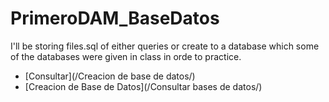 # PrimeroDAM_BaseDatos

I'll be storing files.sql of either queries or create to a database which 
some of the databases were given in class in orde to practice.


- [Consultar](/Creacion de base de datos/)
- [Creacion de Base de Datos](/Consultar bases de datos/)
